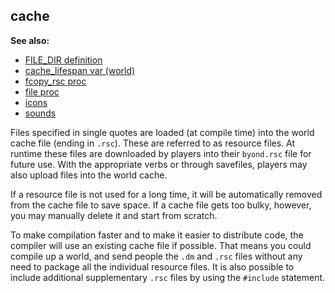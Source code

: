 ## cache
**See also:**
+   [FILE_DIR definition](/ref/DM/preprocessor/define/FILE_DIR.md) 
+   [cache_lifespan var (world)](/ref/world/var/cache_lifespan.md) 
+   [fcopy_rsc proc](/ref/proc/fcopy_rsc.md) 
+   [file proc](/ref/proc/file.md) 
+   [icons](/ref/DM/icon.md) 
+   [sounds](/ref/DM/sound.md) 

Files specified in single quotes are loaded (at compile time)
into the world cache file (ending in `.rsc`). These are referred to as
resource files. At runtime these files are downloaded by players into
their `byond.rsc` file for future use. With the appropriate verbs or
through savefiles, players may also upload files into the world cache.


If a resource file is not used for a long time, it will be
automatically removed from the cache file to save space. If a cache file
gets too bulky, however, you may manually delete it and start from
scratch. 

To make compilation faster and to make it easier to
distribute code, the compiler will use an existing cache file if
possible. That means you could compile up a world, and send people the
`.dm` and `.rsc` files without any need to package all the individual
resource files. It is also possible to include additional supplementary
`.rsc` files by using the `#include` statement.